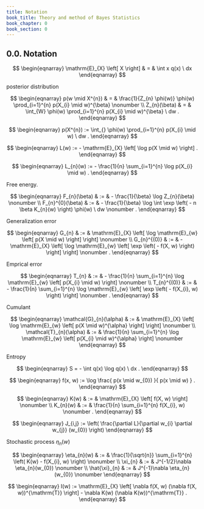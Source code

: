 ```yaml
---
title: Notation
book_title: Theory and method of Bayes Statistics
book_chapter: 0
book_section: 0
---
```


## 0.0. Notation

$$
\begin{eqnarray}
    \mathrm{E}_{X}
    \left[
        X
    \right]
    & = &
        \int
            x
            q(x)
        \ dx
\end{eqnarray}
$$

posterior distribution

$$
\begin{eqnarray}
    p(w \mid X^{n})
    & = &
        \frac{1}{Z_{n} \phi(w)}
        \phi(w)
        \prod_{i=1}^{n}
            p(X_{i} \mid w)^{\beta}
    \nonumber
    \\
    Z_{n}(\beta)
    & = &
        \int_{W}
            \phi(w)
            \prod_{i=1}^{n}
                p(X_{i} \mid w)^{\beta}
        \ dw
    .
\end{eqnarray}
$$

$$
\begin{eqnarray}
    p(X^{n})
    :=
    \int_{}
        \phi(w)
        \prod_{i=1}^{n}
            p(X_{i} \mid w)
    \ dw
    .
\end{eqnarray}
$$


$$
\begin{eqnarray}
    L(w)
    :=
    -
    \mathrm{E}_{X}
    \left[
        \log p(X \mid w)
    \right]
    .
\end{eqnarray}
$$


$$
\begin{eqnarray}
    L_{n}(w)
    :=
    -
    \frac{1}{n}
    \sum_{i=1}^{n}
        \log p(X_{i} \mid w)
    .
\end{eqnarray}
$$

Free energy.

$$
\begin{eqnarray}
    F_{n}(\beta)
    & := &
        - \frac{1}{\beta}
        \log Z_{n}(\beta)
    \nonumber
    \\
    F_{n}^{0}(\beta)
    & := &
        - \frac{1}{\beta}
        \log
            \int 
                \exp
                \left(
                    - n \beta K_{n}(w)
                \right)
                \phi(w)
            \ dw
    \nonumber
    .
\end{eqnarray}
$$

Generalization error

$$
\begin{eqnarray}
    G_{n}
    & := &
        \mathrm{E}_{X}
        \left[
            \log
                \mathrm{E}_{w}
                \left[
                    p(X \mid w)
                \right]
        \right]
    \nonumber
    \\
    G_{n}^{(0)}
    & := &
        -
        \mathrm{E}_{X}
        \left[
            \log
                \mathrm{E}_{w}
                \left[
                    \exp
                    \left(
                        - f(X, w)
                    \right)
                \right]
        \right]
    \nonumber
    .
\end{eqnarray}
$$

Emprical error

$$
\begin{eqnarray}
    T_{n}
    & := &
        - \frac{1}{n}
        \sum_{i=1}^{n}
            \log
                \mathrm{E}_{w}
                \left[
                    p(X_{i} \mid w)
                \right]
    \nonumber
    \\
    T_{n}^{(0)}
    & := &
        - \frac{1}{n}
        \sum_{i=1}^{n}
            \log
                \mathrm{E}_{w}
                \left[
                    \exp
                    \left(
                        - f(X_{i}, w)
                    \right)
                \right]
    \nonumber
    .
\end{eqnarray}
$$

Cumulant

$$
\begin{eqnarray}
    \mathcal{G}_{n}(\alpha)
    & := &
        \mathrm{E}_{X}
        \left[
            \log
                \mathrm{E}_{w}
                \left[
                    p(X \mid w)^{\alpha}
                \right]
        \right]
    \nonumber
    \\
    \mathcal{T}_{n}(\alpha)
    & := &
        \frac{1}{n}
        \sum_{i=1}^{n}
            \log
                \mathrm{E}_{w}
                \left[
                    p(X_{i} \mid w)^{\alpha}
                \right]
    \nonumber
\end{eqnarray}
$$

Entropy

$$
\begin{eqnarray}
    S
    =
    -
    \int
        q(x) \log q(x)
    \ dx
    .
\end{eqnarray}
$$


$$
\begin{eqnarray}
    f(x, w)
    :=
    \log
        \frac{
            p(x \mid w_{0})
        }{
            p(x \mid w)
        }
    .
\end{eqnarray}
$$

$$
\begin{eqnarray}
    K(w)
    & := &
        \mathrm{E}_{X}
        \left[
            f(X, w)
        \right]
    \nonumber
    \\
    K_{n}(w)
    & := &
        \frac{1}{n}
        \sum_{i=1}^{n}
            f(X_{i}, w)
    \nonumber
    .
\end{eqnarray}
$$

$$
\begin{eqnarray}
    J_{i,j} 
    :=
    \left(
        \frac{\partial L}{\partial w_{i} \partial w_{j}} (w_{0})
    \right)
\end{eqnarray}
$$

Stochastic process $\eta_{n}(w)$

$$
\begin{eqnarray}
    \eta_{n}(w)
    & := &
        \frac{1}{\sqrt{n}}
        \sum_{i=1}^{n}
            \left(
                K(w)
                -
                f(X_{i}, w)
            \right)
    \nonumber
    \\
    \xi_{n}
    & := &
        J^{-1/2}\nabla \eta_{n}(w_{0})
    \nonumber
    \\
    \hat{\xi}_{n}
    & := &
        J^{-1}\nabla \eta_{n}(w_{0})
    \nonumber
\end{eqnarray}
$$

$$
\begin{eqnarray}
    I(w)
    :=
    \mathrm{E}_{X}
    \left[
        \nabla f(X, w)
        (\nabla f(X, w))^{\mathrm{T}}
    \right]
    -
    \nabla K(w)
    (\nabla K(w))^{\mathrm{T}}
    .
\end{eqnarray}
$$
